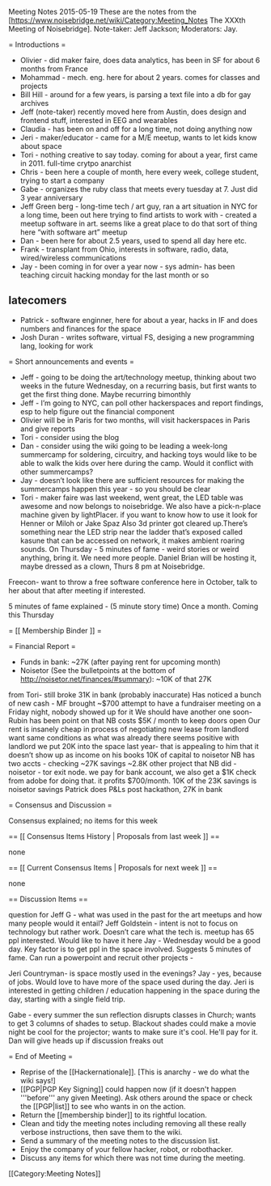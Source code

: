 Meeting Notes 2015-05-19 
 These are the notes from the [https://www.noisebridge.net/wiki/Category:Meeting_Notes The XXXth Meeting of Noisebridge]. Note-taker: Jeff Jackson; Moderators: Jay.

= Introductions =

* Olivier - did maker faire, does data analytics, has been in SF for about 6 months from France
* Mohammad - mech. eng. here for about 2 years. comes for classes and projects
* Bill Hill - around for a few years, is parsing a text file into a db for gay archives
* Jeff (note-taker) recently moved here from Austin, does design and frontend stuff, interested in EEG and wearables
* Claudia - has been on and off for a long time, not doing anything now
* Jeri - maker/educator - came for a M/E meetup, wants to let kids know about space
* Tori - nothing creative to say today. coming for about a year, first came in 2011. full-time crytpo anarchist
* Chris - been here a couple of month, here every week, college student, trying to start a company
* Gabe - organizes the ruby class that meets every tuesday at 7. Just did 3 year anniversary
* Jeff Green berg - long-time tech / art guy, ran a art situation in NYC for a long time, been out here trying to find artists to work with - created a meetup software in art. seems like a great place to do that sort of thing here “with software art” meetup
* Dan - been here for about 2.5 years, used to spend all day here etc.
* Frank - transplant from Ohio, interests in software, radio, data, wired/wireless communications
* Jay - been coming in for over a year now - sys admin-  has been teaching circuit hacking monday for the last month or so

latecomers
---------------
* Patrick - software enginner, here for about a year, hacks in IF and does numbers and finances for the space
* Josh Duran - writes software, virtual FS, desiging a new programming lang, looking for work

= Short announcements and events =

* Jeff - going to be doing the art/technology meetup, thinking about two weeks in the future Wednesday, on a recurring basis, but first wants to get the first thing done. Maybe recurring bimonthly
* Jeff - I’m going to NYC, can poll other hackerspaces and report findings, esp to help figure out the financial component
* Olivier will be in Paris for two months, will visit hackerspaces in Paris and give reports
* Tori - consider using the blog 
* Dan - consider using the wiki
going to be leading a week-long summercamp for soldering, circuitry, and hacking toys would like to be able to walk the kids over here during the camp. Would it conflict with other summercamps?
* Jay - doesn’t look like there are sufficient resources for making the summercamps happen this year - so you should be clear
* Tori - maker faire was last weekend, went great, the LED table was awesome and now belongs to noisebridge. We also have a pick-n-place machine given by lightPlacer. if you want to know how to use it look for Henner or Miloh or Jake Spaz
Also 3d printer got cleared up.There’s something near the LED strip near the ladder that’s exposed called kasune that can be accessed on network, it makes ambient roaring sounds. On Thursday - 5 minutes of fame - weird stories or weird anything, bring it. We need more people. Daniel Brian will be hosting it, maybe dressed as a clown, Thurs 8 pm at Noisebridge.

Freecon- want to throw a free software conference here in October, talk to her about that after meeting if interested.

5 minutes of fame explained - (5 minute story time) Once a month. Coming this Thursday

= [[ Membership Binder ]] =



= Financial Report =
* Funds in bank: ~27K (after paying rent for upcoming month)
* Noisetor (See the bulletpoints at the bottom of http://noisetor.net/finances/#summary): ~10K of that 27K

from Tori- 
still broke
31K in bank (probably inaccurate)
Has noticed a bunch of new cash - MF brought ~$700
attempt to have a fundraiser meeting on a Friday night, nobody showed up for it
We should have another one soon- Rubin has been point on that 
NB costs $5K / month to keep doors open
Our rent is insanely cheap
in process of negotiating new lease from landlord
want same conditions as what was already there
seems positive with landlord
we put 20K into the space last year- that is appealing to him that it doesn’t show up as income on his books 
10K of capital to noisetor
NB has two accts - checking ~27K savings ~2.8K
other project that NB did - noisetor - tor exit node. we pay for bank account, we also get a $1K check from adobe for doing that. it profits $700/month. 10K of the 23K savings is noisetor savings
Patrick does P&amp;Ls
post hackathon, 27K in bank

= Consensus and Discussion =

Consensus explained; no items for this week

== [[ Consensus Items History | Proposals from last week ]] ==

none

== [[ Current Consensus Items | Proposals for next week ]] ==

none

== Discussion Items ==

question for Jeff G - what was used in the past for the art meetups and how many people would it entail?
Jeff Goldstein - intent is not to focus on technology but rather work. Doesn’t care what the tech is. meetup has 65 ppl interested. Would like to have it here
Jay - Wednesday would be a good day. Key factor is to get ppl in the space involved. Suggests 5 minutes of fame. Can run a powerpoint and recruit
other projects - 

Jeri Countryman- is space mostly used in the evenings? Jay - yes, because of jobs. Would love to have more of the space used during the day. Jeri is interested in getting children / education happening in the space during the day, starting with a single field trip. 


Gabe - every summer the sun reflection disrupts classes in Church; wants to get 3 columns of shades to setup. Blackout shades could make a movie night be cool for the projector; wants to make sure it's cool. He'll pay for it.
Dan will give heads up if discussion freaks out 

= End of Meeting =

* Reprise of the [[Hackernationale]]. [This is anarchy - we do what the wiki says!]
* [[PGP|PGP Key Signing]] could happen now (if it doesn't happen '''before''' any given Meeting).  Ask others around the space or check the [[PGP|list]] to see who wants in on the action.
* Return the [[membership binder]] to its rightful location.
* Clean and tidy the meeting notes including removing all these really verbose instructions, then save them to the wiki.
* Send a summary of the meeting notes to the discussion list.
* Enjoy the company of your fellow hacker, robot, or robothacker.
* Discuss any items for which there was not time during the meeting.

[[Category:Meeting Notes]]